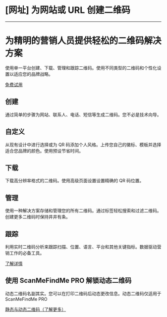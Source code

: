 <h1>[网址] 为网站或 URL 创建二维码</h1>

----------

<h1>为精明的营销人员提供轻松的二维码解决方案</h1>

<p>使用单一平台创建、下载、管理和跟踪二维码。使用不同类型的二维码和个性化设置以适应您的品牌战略。</p>

<p><a href="#pro">免费试用</a></p>

<h2>创建</h2>

<p>通过简单的步骤为网站、联系人、电话、短信等生成二维码。您不必是技术向导。</p>

<h2>自定义</h2>

<p>从现有设计中进行选择或为 QR 码添加个人风格。上传您自己的徽标、模板并选择适合您品牌的颜色。使用预设节省时间。</p>

<h2>下载</h2>

<p>下载高分辨率格式的二维码。使用高级页面设置设置精确的 QR 码位置。</p>

<h2>管理</h2>

<p>使用一种解决方案存储和管理您的所有二维码。通过标签轻松搜索和过滤二维码。创建更多二维码时保持井井有条。</p>

<h2>跟踪</h2>

<p>利用实时二维码分析来跟踪扫描、位置、语言、平台和其他关键指标。数据驱动营销工作的必备工具。</p>

<p><a href="#article:about_statistics">了解详情</a></p>

<h2>使用 ScanMeFindMe PRO 解锁动态二维码</h2>

<p>动态二维码名副其实。您可以在打印二维码后动态更改信息。动态二维码仅适用于 ScanMeFindMe PRO</p>

<p><a href="#article:about_static">静态与动态二维码（了解更多）</a></p>
